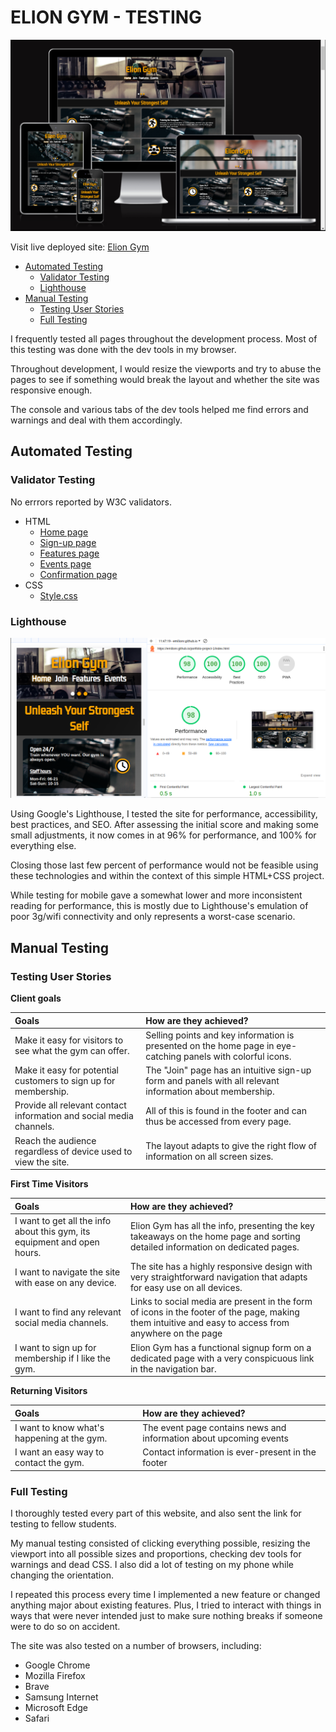 # ELION GYM - TESTING

![Image of the site on devices](pp1-responsive.png)

Visit live deployed site: [Elion Gym](https://emilionr.github.io/portfolio-project-1/)

* [Automated Testing](#automated-testing)
  * [Validator Testing](#validator-testing)
  * [Lighthouse](#lighthouse)
* [Manual Testing](#manual-testing)
  * [Testing User Stories](#testing-user-stories)
  * [Full Testing](#full-testing)

I frequently tested all pages throughout the development process. Most of this testing was done with the dev tools in my browser.

Throughout development, I would resize the viewports and try to abuse the pages to see if something would break the layout and whether the site was responsive enough.

The console and various tabs of the dev tools helped me find errors and warnings and deal with them accordingly.

## Automated Testing

### Validator Testing

No errrors reported by W3C validators.

* HTML
  * [Home page](https://validator.w3.org/nu/?doc=https%3A%2F%2Femilionr.github.io%2Fportfolio-project-1%2F)
  * [Sign-up page](https://validator.w3.org/nu/?doc=https%3A%2F%2Femilionr.github.io%2Fportfolio-project-1%2Fjoin.html)
  * [Features page](https://validator.w3.org/nu/?doc=https%3A%2F%2Femilionr.github.io%2Fportfolio-project-1%2Ffeatures.html)
  * [Events page](https://validator.w3.org/nu/?doc=https%3A%2F%2Femilionr.github.io%2Fportfolio-project-1%2Fevents.html)
  * [Confirmation page](https://validator.w3.org/nu/?doc=https%3A%2F%2Femilionr.github.io%2Fportfolio-project-1%2Fthanks.html)
* CSS
  * [Style.css](https://jigsaw.w3.org/css-validator/validator?uri=https%3A%2F%2Femilionr.github.io%2Fportfolio-project-1%2Fthanks.html&profile=css3svg&usermedium=all&warning=1&vextwarning)

### Lighthouse

![Lighthouse Score](lighthouse-score.png)

Using Google's Lighthouse, I tested the site for performance, accessibility, best practices, and SEO. After assessing the initial score and making some small adjustments, it now comes in at 96% for performance, and 100% for everything else.

Closing those last few percent of performance would not be feasible using these technologies and within the context of this simple HTML+CSS project.

While testing for mobile gave a somewhat lower and more inconsistent reading for performance, this is mostly due to Lighthouse's emulation of poor 3g/wifi connectivity and only represents a worst-case scenario.

## Manual Testing

### Testing User Stories

__Client goals__

| Goals | How are they achieved? |
| :--- | :--- |
| Make it easy for visitors to see what the gym can offer. | Selling points and key information is presented on the home page in eye-catching panels with colorful icons. |
| Make it easy for potential customers to sign up for membership. | The "Join" page has an intuitive sign-up form and panels with all relevant information about membership. |
| Provide all relevant contact information and social media channels. | All of this is found in the footer and can thus be accessed from every page. |
| Reach the audience regardless of device used to view the site. | The layout adapts to give the right flow of information on all screen sizes. |

__First Time Visitors__

| Goals | How are they achieved? |
| :--- | :--- |
| I want to get all the info about this gym, its equipment and open hours. | Elion Gym has all the info, presenting the key takeaways on the home page and sorting detailed information on dedicated pages. |
| I want to navigate the site with ease on any device. | The site has a highly responsive design with very straightforward navigation that adapts for easy use on all devices. |
| I want to find any relevant social media channels. | Links to social media are present in the form of icons in the footer of the page, making them intuitive and easy to access from anywhere on the page |
| I want to sign up for membership if I like the gym. | Elion Gym has a functional signup form on a dedicated page with a very conspicuous link in the navigation bar. |  

__Returning Visitors__

|  Goals | How are they achieved? |
| :--- | :--- |
| I want to know what's happening at the gym. | The event page contains news and information about upcoming events |
| I want an easy way to contact the gym. | Contact information is ever-present in the footer |

### Full Testing

I thoroughly tested every part of this website, and also sent the link for testing to fellow students.

My manual testing consisted of clicking everything possible, resizing the viewport into all possible sizes and proportions, checking dev tools for warnings and dead CSS. I also did a lot of testing on my phone while changing the orientation.

I repeated this process every time I implemented a new feature or changed anything major about existing features. Plus, I tried to interact with things in ways that were never intended just to make sure nothing breaks if someone were to do so on accident.

The site was also tested on a number of browsers, including:

* Google Chrome
* Mozilla Firefox
* Brave
* Samsung Internet
* Microsoft Edge
* Safari